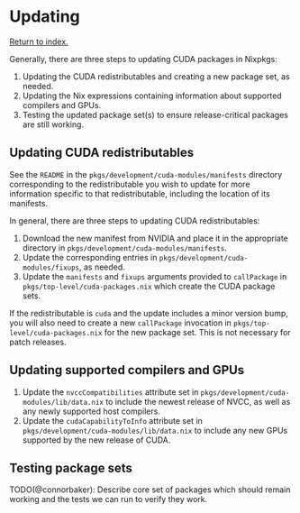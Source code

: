 # Updating

[Return to index.](../README.md)

Generally, there are three steps to updating CUDA packages in Nixpkgs:

1. Updating the CUDA redistributables and creating a new package set, as needed.
2. Updating the Nix expressions containing information about supported compilers and GPUs.
3. Testing the updated package set(s) to ensure release-critical packages are still working.

## Updating CUDA redistributables

See the `README` in the `pkgs/development/cuda-modules/manifests` directory corresponding to the redistributable you wish to update for more information specific to that redistributable, including the location of its manifests.

In general, there are three steps to updating CUDA redistributables:

1. Download the new manifest from NVIDIA and place it in the appropriate directory in `pkgs/development/cuda-modules/manifests`.
2. Update the corresponding entries in `pkgs/development/cuda-modules/fixups`, as needed.
3. Update the `manifests` and `fixups` arguments provided to `callPackage` in `pkgs/top-level/cuda-packages.nix` which create the CUDA package sets.

If the redistributable is `cuda` and the update includes a minor version bump, you will also need to create a new `callPackage` invocation in `pkgs/top-level/cuda-packages.nix` for the new package set. This is not necessary for patch releases.

## Updating supported compilers and GPUs

1. Update the `nvccCompatibilities` attribute set in `pkgs/development/cuda-modules/lib/data.nix` to include the newest release of NVCC, as well as any newly supported host compilers.
2. Update the `cudaCapabilityToInfo` attribute set in `pkgs/development/cuda-modules/lib/data.nix` to include any new GPUs supported by the new release of CUDA.

## Testing package sets

TODO(@connorbaker): Describe core set of packages which should remain working and the tests we can run to verify they work.
